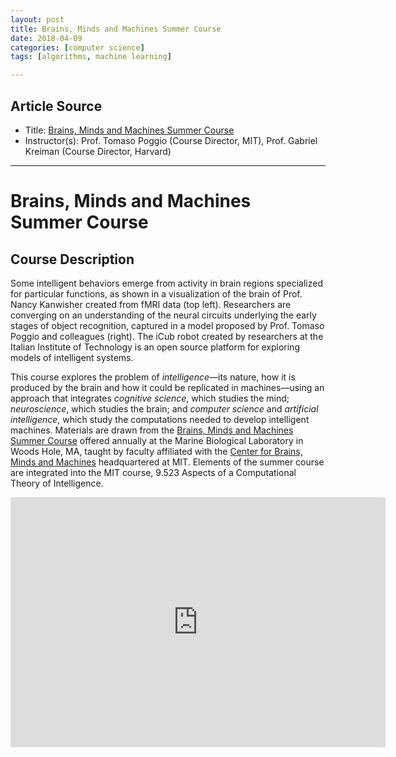 ```yaml
---
layout: post
title: Brains, Minds and Machines Summer Course
date: 2018-04-09
categories: [computer science]
tags: [algorithms, machine learning]

---
```


## Article Source
* Title: [Brains, Minds and Machines Summer Course](https://ocw.mit.edu/resources/res-9-003-brains-minds-and-machines-summer-course-summer-2015/index.htm)
* Instructor(s): Prof. Tomaso Poggio (Course Director, MIT),  Prof. Gabriel Kreiman (Course Director, Harvard)

---


# Brains, Minds and Machines Summer Course

## Course Description

Some intelligent behaviors emerge from activity in brain regions specialized for particular functions, as shown in a visualization of the brain of Prof. Nancy Kanwisher created from fMRI data (top left). Researchers are converging on an understanding of the neural circuits underlying the early stages of object recognition, captured in a model proposed by Prof. Tomaso Poggio and colleagues (right). The iCub robot created by researchers at the Italian Institute of Technology is an open source platform for exploring models of intelligent systems.

This course explores the problem of *intelligence*—its nature, how it is produced by the brain and how it could be replicated in machines—using an approach that integrates *cognitive science*, which studies the mind; *neuroscience*, which studies the brain; and *computer science* and *artificial intelligence*, which study the computations needed to develop intelligent machines. Materials are drawn from the [Brains, Minds and Machines Summer Course](http://cbmm.mit.edu/summer-school) offered annually at the Marine Biological Laboratory in Woods Hole, MA, taught by faculty affiliated with the [Center for Brains, Minds and Machines](http://cbmm.mit.edu/) headquartered at MIT. Elements of the summer course are integrated into the MIT course, 9.523 Aspects of a Computational Theory of Intelligence. 


<iframe width="600" height="400" src="https://www.youtube.com/embed/_svW8NV1A6k" frameborder="0" allow="autoplay; encrypted-media" allowfullscreen></iframe>
